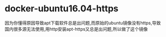 # docker-ubuntu16.04-https
因为你懂得原因导致apt下载软件总是出问题,而原始的ubuntu镜像没有https,导致国内很多源无法使用,用http安装apt-https又总是出问题,所以做了这个镜像
